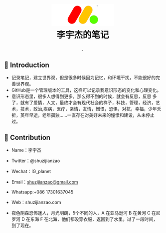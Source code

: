  <h1  align="center"> 
  <br>
  <a href="https://github.com/shuzijianzao/Spiral3D/blob/master/Picture/SHUZIJIANZAO"><img src="https://github.com/shuzijianzao/Spiral3D/blob/master/Picture/SHUZIJIANZAO.png" alt="SHUZIJIANZAO" width="200"></a>
  <br>
  李宇杰的笔记
  <br>
</h1>

<h4 align="center"><a href="http://shuzijianzao.com" target="_blank"></a>.</h4>

## 🚀 Introduction
- 记录笔记，建立世界观，但是很多时候因为记忆，和环境干扰，不能很好的完善世界观。
- GitHub是一个管理版本的工具，这样可以记录我意识形态的变化和心理变化。
- 意识形态里，很多人想得到更多，那么得不到的时候，就会有反思，反思 多了，就有了爱情，人文，最终才会有现代社会的样子，科技，管理，经济，艺术，技术，政治,疾病，医疗，亲情，友情，憎恨，恐惧，对抗，幸福，少年夭折，英年早逝，老年孤独......一直存在对美好未来的憧憬和建设，从未停止过。

## 👬 Contribution
- Name：李宇杰
- Twitter：@shuzijianzao
- Wechat：IG_planet
- Email：shuzijianzao@gmail.com
- Whatsapp:+086 17301637045
- Web：shuzijianzao.com


- 夜色阴森恐怖迷人，月光明朗，5个不同的人，A 在亚马逊河  B 在黄河 C 在尼罗河 D 在东海 F 在北海，他们都没穿衣服，返回到了水里。过了一段时间，到了现在。



